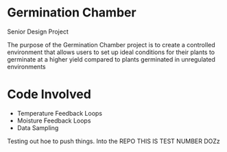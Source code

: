 # Germination Chamber
 Senior Design Project
 
The purpose of the Germination Chamber project is to create a controlled environment that allows users to set up ideal conditions for their plants to germinate at a higher yield compared to plants germinated in unregulated environments

# Code Involved
* Temperature Feedback Loops
* Moisture Feedback Loops
* Data Sampling

Testing out hoe to push things. Into the REPO THIS IS TEST NUMBER DOZz
